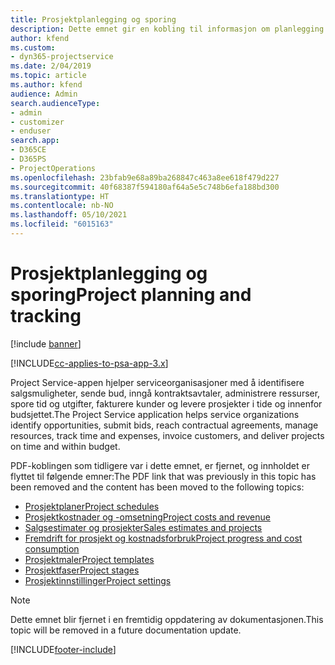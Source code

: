 ```yaml
---
title: Prosjektplanlegging og sporing
description: Dette emnet gir en kobling til informasjon om planlegging og sporing i Project Service Automation.
author: kfend
ms.custom:
- dyn365-projectservice
ms.date: 2/04/2019
ms.topic: article
ms.author: kfend
audience: Admin
search.audienceType:
- admin
- customizer
- enduser
search.app:
- D365CE
- D365PS
- ProjectOperations
ms.openlocfilehash: 23bfab9e68a89ba268847c463a8ee618f479d227
ms.sourcegitcommit: 40f68387f594180af64a5e5c748b6efa188bd300
ms.translationtype: HT
ms.contentlocale: nb-NO
ms.lasthandoff: 05/10/2021
ms.locfileid: "6015163"
---
```

# <a name="project-planning-and-tracking"></a><span data-ttu-id="5d3b6-103">Prosjektplanlegging og sporing</span><span class="sxs-lookup"><span data-stu-id="5d3b6-103">Project planning and tracking</span></span>

[!include [banner](../../includes/psa-now-project-operations.md)]

[!INCLUDE[cc-applies-to-psa-app-3.x](../../includes/cc-applies-to-psa-app-3x.md)]

<span data-ttu-id="5d3b6-104">Project Service-appen hjelper serviceorganisasjoner med å identifisere salgsmuligheter, sende bud, inngå kontraktsavtaler, administrere ressurser, spore tid og utgifter, fakturere kunder og levere prosjekter i tide og innenfor budsjettet.</span><span class="sxs-lookup"><span data-stu-id="5d3b6-104">The Project Service application helps service organizations identify opportunities, submit bids, reach contractual agreements, manage resources, track time and expenses, invoice customers, and deliver projects on time and within budget.</span></span> 

<span data-ttu-id="5d3b6-105">PDF-koblingen som tidligere var i dette emnet, er fjernet, og innholdet er flyttet til følgende emner:</span><span class="sxs-lookup"><span data-stu-id="5d3b6-105">The PDF link that was previously in this topic has been removed and the content has been moved to the following topics:</span></span>

- [<span data-ttu-id="5d3b6-106">Prosjektplaner</span><span class="sxs-lookup"><span data-stu-id="5d3b6-106">Project schedules</span></span>](../project-creating.md)
- [<span data-ttu-id="5d3b6-107">Prosjektkostnader og -omsetning</span><span class="sxs-lookup"><span data-stu-id="5d3b6-107">Project costs and revenue</span></span>](../project-estimating.md)
- [<span data-ttu-id="5d3b6-108">Salgsestimater og prosjekter</span><span class="sxs-lookup"><span data-stu-id="5d3b6-108">Sales estimates and projects</span></span>](../project-leveraging.md)
- [<span data-ttu-id="5d3b6-109">Fremdrift for prosjekt og kostnadsforbruk</span><span class="sxs-lookup"><span data-stu-id="5d3b6-109">Project progress and cost consumption</span></span>](../project-tracking.md)
- [<span data-ttu-id="5d3b6-110">Prosjektmaler</span><span class="sxs-lookup"><span data-stu-id="5d3b6-110">Project templates</span></span>](../project-templates.md)
- [<span data-ttu-id="5d3b6-111">Prosjektfaser</span><span class="sxs-lookup"><span data-stu-id="5d3b6-111">Project stages</span></span>](../project-stages.md)
- [<span data-ttu-id="5d3b6-112">Prosjektinnstillinger</span><span class="sxs-lookup"><span data-stu-id="5d3b6-112">Project settings</span></span>](../project-settings.md)

> [!NOTE]
> <span data-ttu-id="5d3b6-113">Dette emnet blir fjernet i en fremtidig oppdatering av dokumentasjonen.</span><span class="sxs-lookup"><span data-stu-id="5d3b6-113">This topic will be removed in a future documentation update.</span></span> 


[!INCLUDE[footer-include](../../includes/footer-banner.md)]